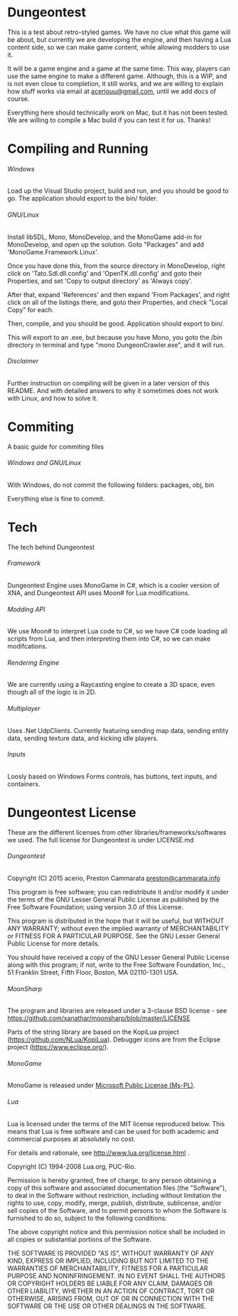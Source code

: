 # Dungeontest
This is a test about retro-styled games. We have no clue what this game will be about, but currently we are developing the engine, and then having a Lua content side, so we can make game content, while allowing modders to use it.

It will be a game engine and a game at the same time. This way, players can use the same engine to make a different game. Although, this is a WIP, and is not even close to completion, it still works, and we are willing to explain how stuff works via email at aceriouu@gmail.com, until we add docs of course.

Everything here should technically work on Mac, but it has not been tested. We are willing to compile a Mac build if you can test it for us. Thanks!

# Compiling and Running
###### Windows
Load up the Visual Studio project, build and run, and you should be good to go. The application should export to the bin/ folder.

###### GNU/Linux
Install libSDL, Mono, MonoDevelop, and the MonoGame add-in for MonoDevelop, and open up the solution. Goto "Packages" and add 'MonoGame.Framework.Linux'. 

Once you have done this, from the source directory in MonoDevelop, right click on 'Tato.Sdl.dll.config' and 'OpenTK.dll.config' and goto their Properties, and set 'Copy to output directory' as 'Always copy'.

After that, expand 'References' and then expand 'From Packages', and right click on all of the listings there, and goto their Properties, and check "Local Copy" for each.

Then, compile, and you should be good. Application should export to bin/.

This will export to an .exe, but because you have Mono, you goto the /bin directory in terminal and type "mono DungeonCrawler.exe", and it will run.

###### Disclaimer
Further instruction on compiling will be given in a later version of this README. And with detailed answers to why it sometimes does not work with Linux, and how to solve it.

# Commiting
A basic guide for commiting files

###### Windows and GNU/Linux
With Windows, do not commit the following folders: packages, obj, bin

Everything else is fine to commit.

# Tech
The tech behind Dungeontest

###### Framework
Dungeontest Engine uses MonoGame in C#, which is a cooler version of XNA, and Dungeontest API uses Moon# for Lua modifications.

###### Modding API
We use Moon# to interpret Lua code to C#, so we have C# code loading all scripts from Lua, and then interpreting them into C#, so we can make modifcations.

###### Rendering Engine
We are currently using a Raycasting engine to create a 3D space, even though all of the logic is in 2D.

###### Multiplayer
Uses .Net UdpClients. Currently featuring sending map data, sending entity data, sending texture data, and kicking idle players.

###### Inputs
Loosly based on Windows Forms controls, has buttons, text inputs, and containers.

# Dungeontest License
These are the different licenses from other libraries/frameworks/softwares we used. The full license for Dungeontest is under LICENSE.md

###### Dungeontest
Copyright (C) 2015 acerio, Preston Cammarata <preston@cammarata.info>

This program is free software; you can redistribute it and/or modify
it under the terms of the GNU Lesser General Public License as published by
the Free Software Foundation; using version 3.0 of this License.

This program is distributed in the hope that it will be useful,
but WITHOUT ANY WARRANTY; without even the implied warranty of
MERCHANTABILITY or FITNESS FOR A PARTICULAR PURPOSE.  See the
GNU Lesser General Public License for more details.

You should have received a copy of the GNU Lesser General Public License along
with this program; if not, write to the Free Software Foundation, Inc.,
51 Franklin Street, Fifth Floor, Boston, MA 02110-1301 USA.

###### MoonSharp

The program and libraries are released under a 3-clause BSD license - see https://github.com/xanathar/moonsharp/blob/master/LICENSE

Parts of the string library are based on the KopiLua project (https://github.com/NLua/KopiLua). Debugger icons are from the Eclipse project (https://www.eclipse.org/).

###### MonoGame

MonoGame is released under [Microsoft Public License (Ms-PL)](https://github.com/mono/MonoGame/blob/develop/LICENSE.txt).

###### Lua

Lua is licensed under the terms of the MIT license reproduced below.
This means that Lua is free software and can be used for both academic
and commercial purposes at absolutely no cost.

For details and rationale, see http://www.lua.org/license.html .

Copyright (C) 1994-2008 Lua.org, PUC-Rio.

Permission is hereby granted, free of charge, to any person obtaining a copy
of this software and associated documentation files (the "Software"), to deal
in the Software without restriction, including without limitation the rights
to use, copy, modify, merge, publish, distribute, sublicense, and/or sell
copies of the Software, and to permit persons to whom the Software is
furnished to do so, subject to the following conditions:

The above copyright notice and this permission notice shall be included in
all copies or substantial portions of the Software.

THE SOFTWARE IS PROVIDED "AS IS", WITHOUT WARRANTY OF ANY KIND, EXPRESS OR
IMPLIED, INCLUDING BUT NOT LIMITED TO THE WARRANTIES OF MERCHANTABILITY,
FITNESS FOR A PARTICULAR PURPOSE AND NONINFRINGEMENT.  IN NO EVENT SHALL THE
AUTHORS OR COPYRIGHT HOLDERS BE LIABLE FOR ANY CLAIM, DAMAGES OR OTHER
LIABILITY, WHETHER IN AN ACTION OF CONTRACT, TORT OR OTHERWISE, ARISING FROM,
OUT OF OR IN CONNECTION WITH THE SOFTWARE OR THE USE OR OTHER DEALINGS IN
THE SOFTWARE.
